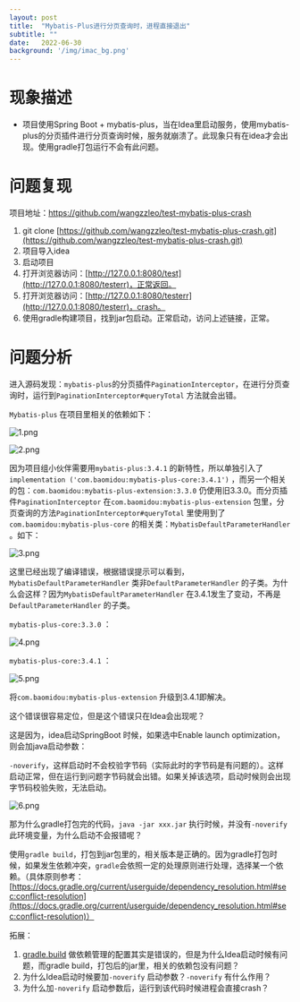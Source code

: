 ```yaml
---
layout: post
title:  "Mybatis-Plus进行分页查询时，进程直接退出"
subtitle: ""
date:   2022-06-30
background: '/img/imac_bg.png'
---
```


# 现象描述

- 项目使用Spring Boot + mybatis-plus，当在Idea里启动服务，使用mybatis-plus的分页插件进行分页查询时候，服务就崩溃了。此现象只有在idea才会出现。使用gradle打包运行不会有此问题。

# 问题复现

项目地址：https://github.com/wangzzleo/test-mybatis-plus-crash

1. git clone [https://github.com/wangzzleo/test-mybatis-plus-crash.git](https://github.com/wangzzleo/test-mybatis-plus-crash.git)
2. 项目导入idea
3. 启动项目
4. 打开浏览器访问：[http://127.0.0.1:8080/test](http://127.0.0.1:8080/testerr)，正常返回。
5. 打开浏览器访问：[http://127.0.0.1:8080/testerr](http://127.0.0.1:8080/testerr)，crash。
6. 使用gradle构建项目，找到jar包启动。正常启动，访问上述链接，正常。

# 问题分析

进入源码发现：`mybatis-plus`的分页插件`PaginationInterceptor`，在进行分页查询时，运行到`PaginationInterceptor#queryTotal` 方法就会出错。

`Mybatis-plus` 在项目里相关的依赖如下：

![1.png](https://s2.loli.net/2022/06/30/HSNW5VCgqvzZscM.png)

![2.png](https://s2.loli.net/2022/06/30/dPkSv8r3BnRQNiZ.png)

因为项目组小伙伴需要用`mybatis-plus:3.4.1` 的新特性，所以单独引入了`implementation ('com.baomidou:mybatis-plus-core:3.4.1')` ，而另一个相关的包：`com.baomidou:mybatis-plus-extension:3.3.0` 仍使用旧3.3.0。而分页插件`PaginationInterceptor` 在`com.baomidou:mybatis-plus-extension` 包里，分页查询的方法`PaginationInterceptor#queryTotal` 里使用到了`com.baomidou:mybatis-plus-core` 的相关类：`MybatisDefaultParameterHandler` 。如下：

![3.png](https://s2.loli.net/2022/06/30/2cD6ymxnRHeIuGj.png)

这里已经出现了编译错误，根据错误提示可以看到，`MybatisDefaultParameterHandler` 类非`DefaultParameterHandler` 的子类。为什么会这样？因为`MybatisDefaultParameterHandler` 在3.4.1发生了变动，不再是`DefaultParameterHandler` 的子类。

`mybatis-plus-core:3.3.0` ：

![4.png](https://s2.loli.net/2022/06/30/rm1UWG69SVMaCpt.png)

`mybatis-plus-core:3.4.1` ：

![5.png](https://s2.loli.net/2022/06/30/gasvOMATENLmRli.png)

将`com.baomidou:mybatis-plus-extension` 升级到3.4.1即解决。

这个错误很容易定位，但是这个错误只在Idea会出现呢？

这是因为，idea启动SpringBoot 时候，如果选中Enable launch optimization，则会加java启动参数：

`-noverify`，这样启动时不会校验字节码（实际此时的字节码是有问题的）。这样启动正常，但在运行到问题字节码就会出错。如果关掉该选项，启动时候则会出现字节码校验失败，无法启动。

![6.png](https://s2.loli.net/2022/06/30/yqD2vYS8WzlOtdi.png)

那为什么gradle打包完的代码，`java -jar xxx.jar` 执行时候，并没有`-noverify`此环境变量，为什么启动不会报错呢？

使用`gradle build`，打包到jar包里的，相关版本是正确的。因为gradle打包时候，如果发生依赖冲突，`gradle`会依照一定的处理原则进行处理，选择某一个依赖。（具体原则参考：[https://docs.gradle.org/current/userguide/dependency_resolution.html#sec:conflict-resolution](https://docs.gradle.org/current/userguide/dependency_resolution.html#sec:conflict-resolution)）

拓展：

1. [gradle.build](http://gradle.build) 做依赖管理的配置其实是错误的，但是为什么Idea启动时候有问题，而gradle build，打包后的jar里，相关的依赖包没有问题？ 
2. 为什么Idea启动时候要加`-noverify` 启动参数？`-noverify` 有什么作用？
3. 为什么加`-noverify` 启动参数后，运行到该代码时候进程会直接crash？
